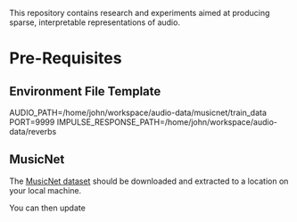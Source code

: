 This repository contains research and experiments aimed at producing sparse, interpretable representations of audio.

# Pre-Requisites

## Environment File Template

AUDIO_PATH=/home/john/workspace/audio-data/musicnet/train_data
PORT=9999
IMPULSE_RESPONSE_PATH=/home/john/workspace/audio-data/reverbs

## MusicNet

The [MusicNet dataset](https://zenodo.org/records/5120004#.Yhxr0-jMJBA) should be downloaded and extracted to a location on your local machine.

You can then update 
